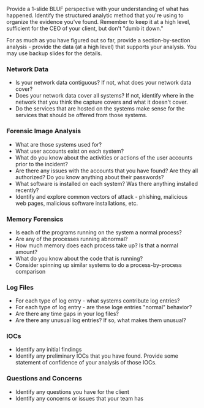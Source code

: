 
Provide a 1-slide BLUF perspective with your understanding of what has happened. Identify the structured analytic method that you're using to organize the evidence you've found. Remember to keep it at a high level, sufficient for the CEO of your client, but don't "dumb it down."

For as much as you have figured out so far, provide a section-by-section analysis - provide the data (at a high level) that supports your analysis. You may use backup slides for the details.

### Network Data ###
- Is your network data contiguous? If not, what does your network data cover?
- Does your network data cover all systems? If not, identify where in the network that you think the capture covers and what it doesn't cover.
- Do the services that are hosted on the systems make sense for the services that should be offered from those systems.

### Forensic Image Analysis ###
- What are those systems used for?
- What user accounts exist on each system?
- What do you know about the activities or actions of the user accounts prior to the incident?
- Are there any issues with the accounts that you have found? Are they all authorized? Do you know anything about their passwords?
- What software is installed on each system? Was there anything installed recently?
- Identify and explore common vectors of attack - phishing, malicious web pages, malicious software installations, etc.

### Memory Forensics ###
- Is each of the programs running on the system a normal process?
- Are any of the processes running abnormal?
- How much memory does each process take up? Is that a normal amount?
- What do you know about the code that is running?
- Consider spinning up similar systems to do a process-by-process comparison

### Log Files ###
- For each type of log entry - what systems contribute log entries?
- For each type of log entry - are these loge entries "normal" behavior?
- Are there any time gaps in your log files?
- Are there any unusual log entries? If so, what makes them unusual?

### IOCs ###
- Identify any initial findings
- Identify any preliminary IOCs that you have found.  Provide some statement of confidence of your analysis of those IOCs.

### Questions and Concerns ###
- Identify any questions you have for the client
- Identify any concerns or issues that your team has
